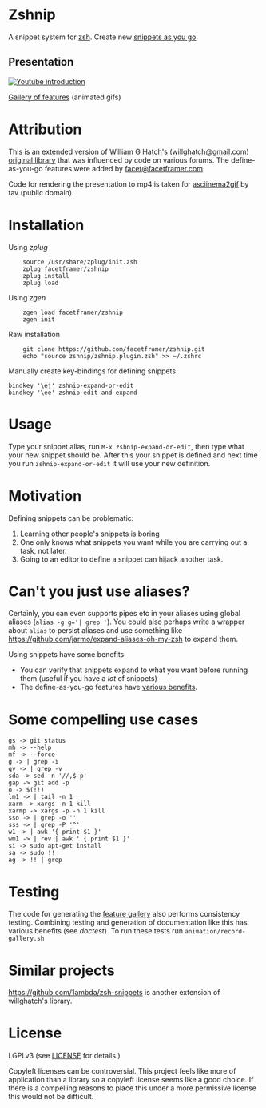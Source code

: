 # Zshnip

A snippet system for [zsh](http://zsh.sourceforge.net/). Create new [snippets as you go](https://facetframer.com/dayg).

## Presentation

[![Youtube introduction](https://img.youtube.com/vi/2lkisDF__qo/0.jpg)](https://www.youtube.com/watch?v=2lkisDF__qo)

[Gallery of features](GALLERY.md) (animated gifs)

# Attribution

This is an extended version of William G Hatch's (willghatch@gmail.com)
[original library](https://github.com/willghatch/zsh-snippets) that was influenced by code on various forums.
The define-as-you-go features were added by facet@facetframer.com.

Code for rendering the presentation to mp4 is taken for [asciinema2gif](https://github.com/tav/asciinema2gif) by tav (public domain).

# Installation

Using *zplug*

```
    source /usr/share/zplug/init.zsh
    zplug facetframer/zshnip
    zplug install
    zplug load
```

Using *zgen*

```
    zgen load facetframer/zshnip
    zgen init
```

Raw installation

```
    git clone https://github.com/facetframer/zshnip.git
    echo "source zshnip/zshnip.plugin.zsh" >> ~/.zshrc
```

Manually create key-bindings for defining snippets

```
bindkey '\ej' zshnip-expand-or-edit
bindkey '\ee' zshnip-edit-and-expand
```

# Usage

Type your snippet alias, run `M-x zshnip-expand-or-edit`, then type what your new snippet should be.
After this your snippet is defined and next time you run `zshnip-expand-or-edit` it will use your new definition.

# Motivation

Defining snippets can be problematic:

1. Learning other people's snippets is boring
1. One only knows what snippets you want while you are carrying out a task, not later.
1. Going to an editor to define a snippet can hijack another task.

# Can't you just use aliases?

Certainly, you can even supports pipes etc in your aliases using global aliases (`alias -g g='| grep '`).
You could also perhaps write a wrapper about `alias` to persist aliases and use something like
https://github.com/jarmo/expand-aliases-oh-my-zsh to expand them.

Using snippets have some benefits

 - You can verify that snippets expand to what you want before running them (useful if you have a *lot* of snippets)
 - The define-as-you-go features have [various benefits](define-as-you-go.md).

# Some compelling use cases

```
gs -> git status
mh -> --help
mf -> --force
g -> | grep -i
gv -> | grep -v
sda -> sed -n '//,$ p'
gap -> git add -p
o -> $(!!)
lm1 -> | tail -n 1
xarm -> xargs -n 1 kill
xarmp -> xargs -p -n 1 kill
sso -> | grep -o ''
sss -> | grep -P '^'
w1 -> | awk '{ print $1 }'
wm1 -> | rev | awk ' { print $1 }'
si -> sudo apt-get install
sa -> sudo !!
ag -> !! | grep
```


# Testing

The code for generating the [feature gallery](GALLERY.md) also performs consistency testing.
Combining testing and generation of documentation like this has various benefits (see *doctest*).
To run these tests run `animation/record-gallery.sh`

# Similar projects

https://github.com/1ambda/zsh-snippets is another extension of willghatch's library.

# License

LGPLv3 (see [LICENSE](LICENSE) for details.)

Copyleft licenses can be controversial.
This project feels like more of application than a library so a copyleft license seems like a good choice.
If there is a compelling reasons to place this under a more permissive license this would not be difficult.
